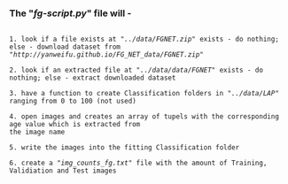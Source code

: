 ### The "*fg-script.py*" file will -

<pre><code>
1. look if a file exists at <em>"../data/FGNET.zip"</em> exists - do nothing; else - download dataset from
<em>"http://yanweifu.github.io/FG_NET_data/FGNET.zip"</em>

2. look if an extracted file at <em>"../data/data/FGNET"</em> exists - do nothing; else - extract downloaded dataset

3. have a function to create Classification folders in <em>"../data/LAP"</em> ranging from 0 to 100 (not used)

4. open images and creates an array of tupels with the corresponding age value which is extracted from
the image name

5. write the images into the fitting Classification folder

6. create a <em>"img_counts_fg.txt"</em> file with the amount of Training, Validiation and Test images
</code></pre>
